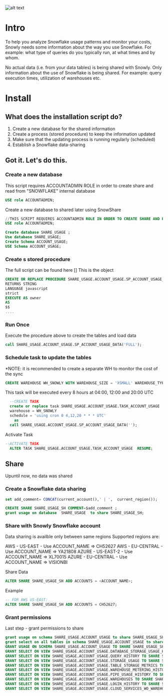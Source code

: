 ![alt text](https://snowly.io/img/svg/snowly_logo_beta.svg "Snowly.io")

# Intro
To help you analyze Snowflake usage patterns and monitor your costs, Snowly needs some information about the way you use Snowflake. For example: what type of queries do you typically run, at what times and by whom.

No actual data (i.e. from your data tables) is being shared with Snowly. Only information about the use of Snowflake is being shared. For example: query execution times, utilization of warehouses etc.

# Install
## What does the installation script do?
1. Create a new database for the shared information
2. Create a process (stored procedure) to keep the information updated
3. Make sure that the updating process is running regularly (scheduled)
4. Establish a Snowflake data-sharing


## Got it. Let's do this.

### Create a new database
This script requires ACCOUNTADMIN ROLE in order to create share and read from "SNOWFLAKE" internal database
```sql
USE role ACCOUNTADMIN;
```

Create a new database to shared later using SnowShare
```sql
//THIS SCRIPT REQUIRES ACCOUNTADMIN ROLE IN ORDER TO CREATE SHARE AND READ FROM "SNOWFLAKE" INTERNAL DATABASE
USE role ACCOUNTADMIN;

Create database SHARE_USAGE ;
Use database SHARE_USAGE;
Create Schema ACCOUNT_USAGE;
USE Schema ACCOUNT_USAGE;

```

### Create s stored procedure
The full script can be found here []
This is the object 
```sql
CREATE OR REPLACE PROCEDURE SHARE_USAGE.ACCOUNT_USAGE.SP_ACCOUNT_USAGE_DATA(LOAD_METHOD STRING)
RETURNS STRING
LANGUAGE javascript
strict
EXECUTE AS owner
AS
$$ 
.... 
```

### Run Once
Execute the procedure above to create the tables and load data
```sql
call SHARE_USAGE.ACCOUNT_USAGE.SP_ACCOUNT_USAGE_DATA('FULL');
```


### Schedule task to update the tables 

*NOTE: it is recommended to create a separate WH to monitor the cost of the sync
```sql
CREATE WAREHOUSE WH_SNOWLY WITH WAREHOUSE_SIZE = 'XSMALL' WAREHOUSE_TYPE = 'STANDARD' AUTO_SUSPEND = 60 AUTO_RESUME = TRUE;
```
This task will be executed every 8 hours at 04:00, 12:00 and 20:00 UTC
```sql
  --CREATE TASK
  create or replace task SHARE_USAGE.ACCOUNT_USAGE.TASK_ACCOUNT_USAGE
  warehouse = WH_SNOWLY
  schedule = 'using cron 0 4,12,20 * * * UTC'
    as
  call SHARE_USAGE.ACCOUNT_USAGE.SP_ACCOUNT_USAGE_DATA('');
```

Activate Task
```sql
--ACTIVATE TASK
  ALTER TASK SHARE_USAGE.ACCOUNT_USAGE.TASK_ACCOUNT_USAGE  RESUME;
```


## Share
Upuntil now, no data was shared

### Create a Snowflake data sharing

```sql
set add_comment= CONCAT(current_account(),' | ',  current_region());

CREATE SHARE SHARE_USAGE_SH COMMENT=$add_comment ;
grant usage on database  SHARE_USAGE  to share SHARE_USAGE_SH;
```

### Share with Snowly Snowflake account
Data sharing is availble only between same regions
Supported regions are:

AWS - US-EAST - Use ACCOUNT_NAME => CH52627
AWS - EU-CENTRAL - Use ACCOUNT_NAME => YA21808
AZURE - US-EAST-2 - Use ACCOUNT_NAME => XL70015
AZURE - EU-CENTRAL - Use ACCOUNT_NAME => VISIONBI

Share Data
```sql
ALTER SHARE SHARE_USAGE_SH ADD ACCOUNTS = <ACCOUNT_NAME>;
```
Example
```sql
-- FOR AWS US-EAST:
ALTER SHARE SHARE_USAGE_SH ADD ACCOUNTS = CH52627;
```

### Grant permissions
Last step - grant permissions to share
```sql
grant usage on schema SHARE_USAGE.ACCOUNT_USAGE to share SHARE_USAGE_SH;
grant select on all tables in schema SHARE_USAGE.ACCOUNT_USAGE to share SHARE_USAGE_SH;
GRANT USAGE ON SCHEMA SHARE_USAGE.ACCOUNT_USAGE TO SHARE SHARE_USAGE_SH;
GRANT SELECT ON VIEW SHARE_USAGE.ACCOUNT_USAGE.DATABASE_STORAGE_USAGE_HISTORY TO SHARE SHARE_USAGE_SH;
GRANT SELECT ON VIEW SHARE_USAGE.ACCOUNT_USAGE.QUERY_HISTORY TO SHARE SHARE_USAGE_SH;
GRANT SELECT ON VIEW SHARE_USAGE.ACCOUNT_USAGE.STORAGE_USAGE TO SHARE SHARE_USAGE_SH;
GRANT SELECT ON VIEW SHARE_USAGE.ACCOUNT_USAGE.TABLE_STORAGE_METRICS TO SHARE SHARE_USAGE_SH;
GRANT SELECT ON VIEW SHARE_USAGE.ACCOUNT_USAGE.WAREHOUSE_METERING_HISTORY TO SHARE SHARE_USAGE_SH;
GRANT SELECT ON VIEW SHARE_USAGE.ACCOUNT_USAGE.PIPE_USAGE_HISTORY TO SHARE SHARE_USAGE_SH;
GRANT SELECT ON VIEW SHARE_USAGE.ACCOUNT_USAGE.WAREHOUSES TO SHARE SHARE_USAGE_SH;
GRANT SELECT ON VIEW SHARE_USAGE.ACCOUNT_USAGE.LOGIN_HISTORY TO SHARE SHARE_USAGE_SH;
GRANT SELECT ON VIEW SHARE_USAGE.ACCOUNT_USAGE.CLOUD_SERVICES_WO_WAREHOUSE_SIZE TO SHARE SHARE_USAGE_SH;
```





